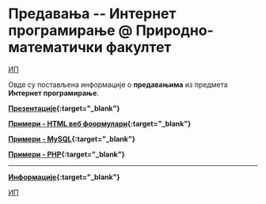 # Предавања -- Интернет програмирање @ Природно-математички факултет

[ИП](../README.md)

Овде су постављена информације о **предавањима** из предмета **Интернет програмирање**.  

**[Презентације](zadaci/README.md){:target="_blank"}**

**[Примери - HTML веб фoормулари](resenja/README.md){:target="_blank"}**

**[Примери - MySQL](resenja/README.md){:target="_blank"}**

**[Примери - PHP](resenja/README.md){:target="_blank"}**

---

**[Информације](info/README.md){:target="_blank"}**

[ИП](../README.md)